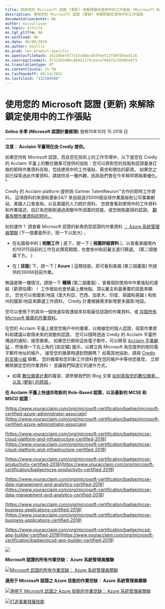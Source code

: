 ```yaml
---
title: 使用您的 Microsoft 認證 (更新) 來解除鎖定使用中的工作張貼 |Microsoft Docs
description: 使用您的 Microsoft 認證 (更新) 來解除鎖定使用中的工作張貼
documentationcenter: NA
author: micsullivan
ms.topic: article
ms.tgt_pltfrm: NA
ms.workload: NA
ms.date: 08/09/2019
ms.author: msulliv
ms.prod: non-product-specific
ms.openlocfilehash: 34228b6f677143cb6bc459f4ef22f90fd54e4116
ms.sourcegitcommit: 9732383406c868d1279ca5ca79d423c5b99be073
ms.translationtype: HT
ms.contentlocale: zh-TW
ms.lasthandoff: 09/14/2021
ms.locfileid: "132104500"
---
```

# <a name="unlock-active-job-postings-with-your-microsoft-certification-updated"></a>使用您的 Microsoft 認證 (更新) 來解除鎖定使用中的工作張貼

**Selina 冬季 (Microsoft 認證計畫經理)** 發佈15年10月 15 2018 日

___

**注意： Acclaim 平臺現在由 Credly 提供。**

如果您持有 Microsoft 認證，而且您在技術上的工作市場中，以下是您在 Credly 的 Acclaim 平臺上的數位徽章可提供的協助：您可以將對您的技能和認證量身訂做的即時作業資料存取，包括使用中的工作張貼、需求和預估的薪資。 如果您之前已探索過此作業資料，請提供另一種外觀，因為我們會在今年稍早將結果優化。 *

Credly 的 Acclaim platform 提供與 Gartner TalentNeuron™合作的即時工作資料。 這項資料的來源和更新24/7 來自超過25000個全球作業面板和公司事業網站、美國人口普查局，以及美國的人力統計資料。 您將會看到使用中的工作資料和作業描述，自訂為您剛剛通過測驗中所涵蓋的技能，或您剛剛贏得的認證。 [觀看有關作業資料的短片。](https://www.youtube.com/watch?v=G4qBl17VgBo)

如何運作？ 請查看 Microsoft 認證的新角色型認證的作業資料 [： Azure 系統管理員關聯](https://www.youracclaim.com/org/microsoft-certification/badge/microsoft-certified-azure-administrator-associate) (下一個畫面所示，按一下以放大) 。

- 在右面板中的 [ **相關工作** ] 底下，按一下 [ **視圖詳細資料** ]，以查看美國境內的193115目前的工作在此撰寫期間，也會依州和前雇主進行篩選。  (第二個螢幕下方。 ) 

- 在 [ **技能**] 下，按一下 [ **Azure** ] 這類技能，即可看到美國 (第三個畫面) 所提供的39066目前作業。

無論是哪一種情況，請按一下 **職稱** (第二個畫面) ，查看個別使用中作業張貼的連結（薪資估價）！ 工作張貼也會依最上層地點、頂尖雇主和最重要的技能來顯示。 您也可以依國家/地區 (澳大利亞、巴西、加拿大、印度、英國和美國 ) 和依州的國家/地區來篩選工作資料。 Credly 計畫根據需求新增更多國家/地區。

您可以使用下列其中一個快速存取連結來存取最佳認證的作業資料，或 [存取所有 Microsoft 徽章的作業資料](https://www.youracclaim.com/organizations/microsoft-certification)。

在您的 Acclaim 平臺上接受您帳戶中的徽章，以根據您的個人認證，探索作業資料和建議以取得未來的測驗和認證。 您可以隨時透過 Credly 的 Acclaim 平臺所傳送的通知，接受徽章。 如果您已刪除這些電子郵件，可以移至 [Acclaim 平臺網站](http://www.youracclaim.com/) ，然後按一下右上角的 [設定檔] 圖示，以建立與 Microsoft 為您提供的相同電子郵件地址的帳戶。 接受您的徽章時遇到問題嗎？ 如需其他協助，請與 [Credly 的支援小組](http://support.youracclaim.com/) 聯繫。 您的徽章和您的新工作資料會在您的帳戶中等待您接受。 立即解除鎖定您的作業資料！ 並讓我們知道它的運作方式。

* 如需 [數位徽章計畫](https://www.microsoft.com/learning/badges.aspx)的複習，請參閱我們的 Blog 文章 [如何索取您的數位徽章，以及 (更新) 的原因 ](https://www.microsoft.com/en-us/learning/community-blog-post.aspx?BlogId=8&Id=375169)。

**在 Acclaim 平臺上快速存取新的 Role-Based 認證，以及最新的 MCSE 和 MSCD 認證：**

[https://www.youracclaim.com/org/microsoft-certification/badge/microsoft-certified-azure-administrator-associate](https://www.youracclaim.com/org/microsoft-certification/badge/microsoft-certified-azure-administrator-associate)  

[https://www.youracclaim.com/org/microsoft-certification/badge/mcse-cloud-platform-and-infrastructure-certified-2018](https://www.youracclaim.com/org/microsoft-certification/badge/mcse-cloud-platform-and-infrastructure-certified-2018)

[https://www.youracclaim.com/org/microsoft-certification/badge/mcse-productivity-certified-2018](https://www.youracclaim.com/org/microsoft-certification/badge/mcse-productivity-certified-2018)

[https://www.youracclaim.com/org/microsoft-certification/badge/mcse-data-management-and-analytics-certified-2018](https://www.youracclaim.com/org/microsoft-certification/badge/mcse-data-management-and-analytics-certified-2018)

[https://www.youracclaim.com/org/microsoft-certification/badge/mcse-business-applications-certified-2018](https://www.youracclaim.com/org/microsoft-certification/badge/mcse-business-applications-certified-2018)

[https://www.youracclaim.com/org/microsoft-certification/badge/mcsd-app-builder-certified-2018](https://www.youracclaim.com/org/microsoft-certification/badge/mcsd-app-builder-certified-2018)

[![ ](images/azure-administrator-on-acclaim.jpg)](images/azure-administrator-on-acclaim.jpg)

**Microsoft 認證的所有作業空缺： Azure 系統管理員關聯**

[![Microsoft 認證的所有作業空缺： Azure 系統管理員關聯](images/azure-badge-level-lmi.png)](images/azure-badge-level-lmi.png)

**適用于 Microsoft 認證之 Azure 技能的作業空缺： Azure 系統管理員關聯**

[![適用于 Microsoft 認證之 Azure 技能的作業空缺： Azure 系統管理員關聯](images/azure-skill-tag.png)](images/azure-skill-tag.png)


[![打造事業發展技能](images/microsoft-certified-banner.png)](https://www.microsoft.com/learning/azure-training-certification.aspx?WT.icid=mva_bnr_lexawareness_usen_asi_rightrail_oct2017)